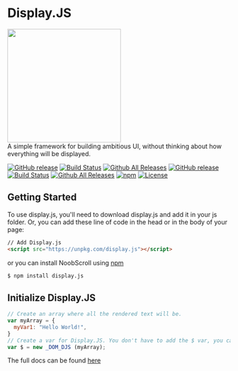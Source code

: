 # Display.JS
  <img src="https://rawgit.com/arguiot/DisplayJS/master/docs/img/logo.svg" width="256">
<br/>
A simple framework for building ambitious UI, without thinking about how everything will be displayed.
<br/>


[![GitHub release](https://img.shields.io/github/release/arguiot/Display.JS.svg)](https://github.com/arguiot/DisplayJS/releases)
[![Build Status](https://travis-ci.org/arguiot/Display.JS.svg?branch=master)](https://travis-ci.org/arguiot/DisplayJS)
[![Github All Releases](https://img.shields.io/github/downloads/arguiot/DisplayJS/total.svg)](https://github.com/arguiot/DisplayJS/)
[![GitHub release](https://img.shields.io/github/release/arguiot/DisplayJS.svg)](https://github.com/arguiot/DisplayJS/releases)
[![Build Status](https://travis-ci.org/arguiot/DisplayJS.svg?branch=master)](https://travis-ci.org/arguiot/DisplayJS)
[![Github All Releases](https://img.shields.io/github/downloads/arguiot/DisplayJS/total.svg)](https://github.com/arguiot/DisplayJS/)
[![npm](https://img.shields.io/npm/dt/display.js.svg)](https://www.npmjs.com/package/display.js)
[![License](https://img.shields.io/github/license/arguiot/DisplayJS.svg)](LICENSE)
  

## Getting Started

To use display.js, you'll need to download display.js and add it in your js folder. Or, you can add these line of code in the head or in the body of your page:
```html
// Add Display.js
<script src="https://unpkg.com/display.js"></script>
```
or you can install NoobScroll using [npm](https://npmjs.com/package/display.js)
```bash
$ npm install display.js
```

## Initialize Display.JS

```javascript
// Create an array where all the rendered text will be.
var myArray = {
  myVar1: "Hello World!",
}
// Create a var for Display.JS. You don't have to add the $ var, you can change the name.
var $ = new _DOM_DJS (myArray);
```

The full docs can be found [here](https://github.com/arguiot/Display.JS/wiki)
